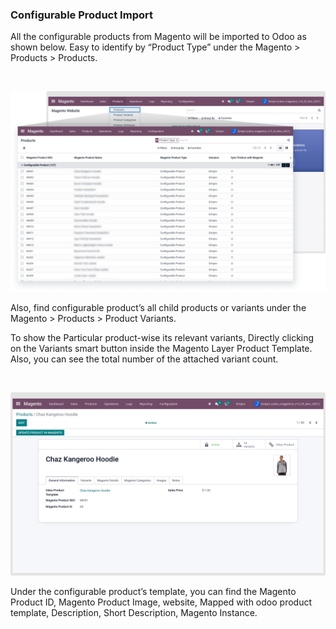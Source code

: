 
### Configurable Product Import



All the configurable products from Magento will be imported to Odoo as shown below. Easy to identify by “Product Type” under the Magento > Products > Products.


 


![](./images/4-6-1.png)


Also, find configurable product’s all child products or variants under the Magento > Products > Product Variants.


To show the Particular product-wise its relevant variants, Directly clicking on the Variants smart button inside the Magento Layer Product Template. Also, you can see the total number of the attached variant count.


 


![](./images/4-6-2.png)


Under the configurable product’s template, you can find the Magento Product ID, Magento Product Image, website, Mapped with odoo product template, Description, Short Description, Magento Instance.



